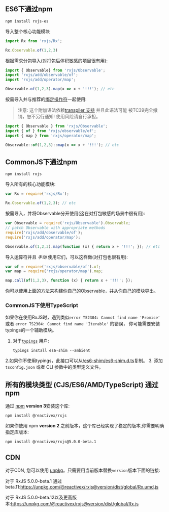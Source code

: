## ES6下通过npm

```none
npm install rxjs-es
```

导入整个核心功能模块
```js
import Rx from 'rxjs/Rx';

Rx.Observable.of(1,2,3)
```

根据需求分包导入(对打包后体积敏感的项目很有用):

```js 
import { Observable} from 'rxjs/Observable';
import 'rxjs/add/observable/of';
import 'rxjs/add/operator/map';

Observable.of(1,2,3).map(x => x + '!!!'); // etc
```

按需导入并与推荐的[绑定操作符](https://github.com/tc39/proposal-bind-operator)一起使用:

> 注意: 这个附加语法依赖[transpiler 支持](http://babeljs.io/docs/plugins/transform-function-bind/) 并且此语法可能
被TC39完全撤销，恕不另行通知! 使用风险请自行承担。
```js
import { Observable } from 'rxjs/Observable';
import { of } from 'rxjs/observable/of';
import { map } from 'rxjs/operator/map';

Observable::of(1,2,3)::map(x => x + '!!!'); // etc
```

## CommonJS下通过npm

```none
npm install rxjs
```

导入所有的核心功能模块:

```js
var Rx = require('rxjs/Rx');

Rx.Observable.of(1,2,3); // etc
```

按需导入，并将Observable分开使用(这在对打包敏感的场景中很有用):

```js
var Observable = require('rxjs/Observable').Observable;
// patch Observable with appropriate methods
require('rxjs/add/observable/of');
require('rxjs/add/operator/map');

Observable.of(1,2,3).map(function (x) { return x + '!!!'; }); // etc
```

导入运算符并且 _手动_ 使用它们，可以这样做(对打包也很有用):

```js
var of = require('rxjs/observable/of').of;
var map = require('rxjs/operator/map').map;

map.call(of(1,2,3), function (x) { return x + '!!!'; });
```

你可以使用上面的方法来构建你自己的Observable，并从你自己的模块导出。

### CommonJS下使用TypeScript
如果你在使用RxJS时，遇到类似`error TS2304: Cannot find name 'Promise'` 或者 `error TS2304: Cannot find name 'Iterable'` 的错误，
你可能需要安装typings的一个辅助模块。
1. 对于[`typings`](https://github.com/typings/typings) 用户:

    `typings install es6-shim --ambient`

2.如果你不使用typings，此接口可以从[/es6-shim/es6-shim.d.ts](https://github.com/DefinitelyTyped/DefinitelyTyped/blob/master/es6-shim/es6-shim.d.ts)复制。
3. 添加 `tsconfig.json` 或者 CLI 参数中的类型定义文件。
## 所有的模块类型 (CJS/ES6/AMD/TypeScript) 通过npm

通过 [npm](https://www.npmjs.org) **version 3**安装这个库:

```none
npm install @reactivex/rxjs
```

如果你使用 npm **version 2** 之前版本，这个库已经实现了稳定的版本,你需要明确指定库版本:

```none
npm install @reactivex/rxjs@5.0.0-beta.1
```

## CDN

对于CDN, 您可以使用 [unpkg](https://unpkg.com)。只需要用当前版本替换`version`版本下面的链接:

对于 RxJS 5.0.0-beta.1 通过 beta.11:https://unpkg.com/@reactivex/rxjs@version/dist/global/Rx.umd.js

对于 RxJS 5.0.0-beta.12以及更高版本:https://unpkg.com/@reactivex/rxjs@version/dist/global/Rx.js
